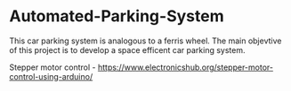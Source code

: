 # Automated-Parking-System
This car parking system is analogous to a ferris wheel.
The main objevtive of this project is to develop a space efficent car parking system.

Stepper motor control - https://www.electronicshub.org/stepper-motor-control-using-arduino/
